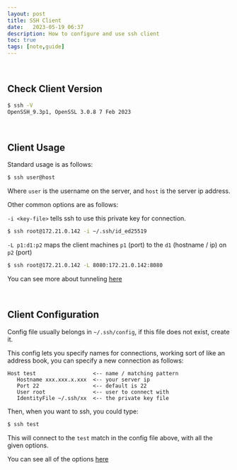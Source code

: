 ```yaml
---
layout: post
title: SSH Client
date:   2023-05-19 06:37
description: How to configure and use ssh client
toc: true
tags: [note,guide]
---
```


<br>

## Check Client Version
 
```sh
$ ssh -V
OpenSSH_9.3p1, OpenSSL 3.0.8 7 Feb 2023
```

<br>

## Client Usage

Standard usage is as follows:
```sh
$ ssh user@host
```

Where `user` is the username on the server, and `host` is the server ip address.

Other common options are as follows:

`-i <key-file>` tells ssh to use this private key for connection.
```sh
$ ssh root@172.21.0.142 -i ~/.ssh/id_ed25519
```

`-L p1:d1:p2` maps the client machines `p1` (port) to the `d1` (hostname / ip) on `p2` (port)
```sh
$ ssh root@172.21.0.142 -L 8080:172.21.0.142:8080
``` 

You can see more about tunneling [here](https://www.ssh.com/academy/ssh/tunneling-example)

<br>

## Client Configuration

Config file usually belongs in `~/.ssh/config`, if this file does not exist, create it.

This config lets you specify names for connections, working sort of like an address book, you can specify a new connection as follows:
```
Host test                  <-- name / matching pattern
   Hostname xxx.xxx.x.xxx  <-- your server ip
   Port 22                 <-- default is 22
   User root               <-- user to connect with
   IdentityFile ~/.ssh/xx  <-- the private key file
```

Then, when you want to ssh, you could type:
```sh
$ ssh test
```
This will connect to the `test` match in the config file above, with all the given options.

You can see all of the options [here](https://man7.org/linux/man-pages/man5/ssh_config.5.html)
